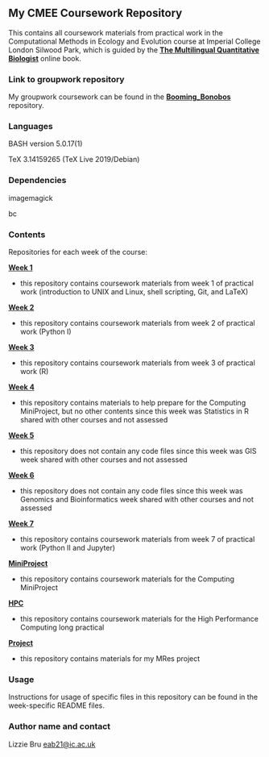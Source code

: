 ## **My CMEE Coursework Repository**

This contains all coursework materials from practical work in the Computational Methods in Ecology and Evolution course at Imperial College London Silwood Park, which is guided by the [**The Multilingual Quantitative Biologist**](https://mhasoba.github.io/TheMulQuaBio/intro.html) online book.

### **Link to groupwork repository**

My groupwork coursework can be found in the [**Booming_Bonobos**](https://github.com/eamonnmurphy/Booming_Bonobos.git) repository.


### **Languages**

BASH version 5.0.17(1)

TeX 3.14159265 (TeX Live 2019/Debian)

### **Dependencies**

imagemagick

bc

### **Contents** 

Repositories for each week of the course:

[**Week 1**](week1)
- this repository contains coursework materials from week 1 of practical work (introduction to UNIX and Linux, shell scripting, Git, and LaTeX) 

[**Week 2**](week2)
- this repository contains coursework materials from week 2 of practical work (Python I)

[**Week 3**](week3)
- this repository contains coursework materials from week 3 of practical work (R)

[**Week 4**](week4)
- this repository contains materials to help prepare for the Computing MiniProject, but no other contents since this week was Statistics in R shared with other courses and not assessed

[**Week 5**](week5)
- this repository does not contain any code files since this week was GIS week shared with other courses and not assessed

[**Week 6**](week6)
- this repository does not contain any code files since this week was Genomics and Bioinformatics week shared with other courses and not assessed

[**Week 7**](week7)
- this repository contains coursework materials from week 7 of practical work (Python II and Jupyter)

[**MiniProject**](MiniProject)
- this repository contains coursework materials for the Computing MiniProject

[**HPC**](HPC)
- this repository contains coursework materials for the High Performance Computing long practical

[**Project**](Project)
- this repository contains materials for my MRes project 



### **Usage**

Instructions for usage of specific files in this repository can be found in the week-specific README files.

### **Author name and contact**

Lizzie Bru
eab21@ic.ac.uk
